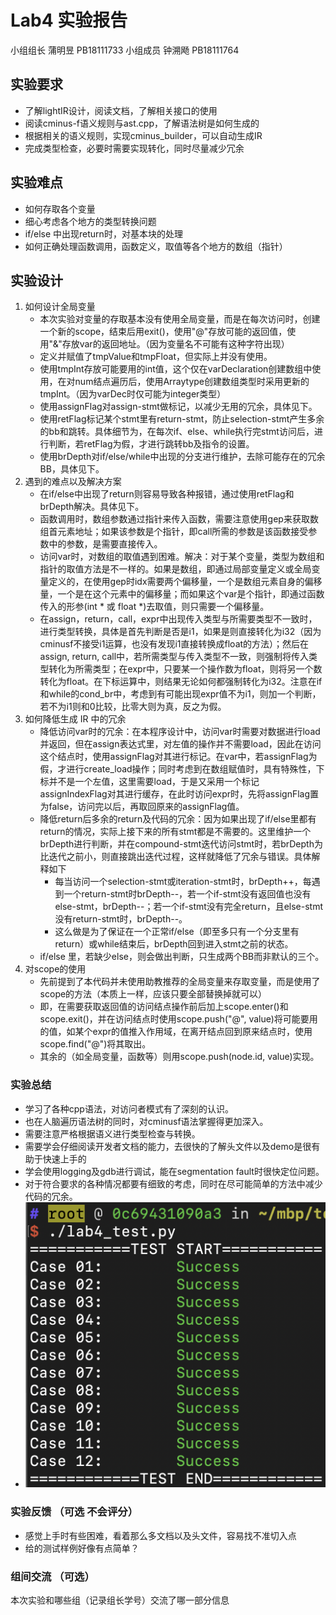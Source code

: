 # Lab4 实验报告

小组组长 蒲明昱 PB18111733 
小组成员 钟溯飏 PB18111764


## 实验要求

- 了解lightIR设计，阅读文档，了解相关接口的使用
- 阅读cminus-f语义规则与ast.cpp，了解语法树是如何生成的
- 根据相关的语义规则，实现cminus_builder，可以自动生成IR
- 完成类型检查，必要时需要实现转化，同时尽量减少冗余

## 实验难点

- 如何存取各个变量
- 细心考虑各个地方的类型转换问题
- if/else 中出现return时，对基本块的处理
- 如何正确处理函数调用，函数定义，取值等各个地方的数组（指针）

## 实验设计

1. 如何设计全局变量
   - 本次实验对变量的存取基本没有使用全局变量，而是在每次访问时，创建一个新的scope，结束后用exit()，使用"@"存放可能的返回值，使用"&"存放var的返回地址。（因为变量名不可能有这种字符出现）
   - 定义并赋值了tmpValue和tmpFloat，但实际上并没有使用。
   - 使用tmpInt存放可能要用的int值，这个仅在varDeclaration创建数组中使用，在对num结点遍历后，使用Arraytype创建数组类型时采用更新的tmpInt。（因为varDec时仅可能为integer类型）
   - 使用assignFlag对assign-stmt做标记，以减少无用的冗余，具体见下。
   - 使用retFlag标记某个stmt里有return-stmt，防止selection-stmt产生多余的bb和跳转。具体细节为，在每次if、else、while执行完stmt访问后，进行判断，若retFlag为假，才进行跳转bb及指令的设置。
   - 使用brDepth对if/else/while中出现的分支进行维护，去除可能存在的冗余BB，具体见下。
2. 遇到的难点以及解决方案
   - 在if/else中出现了return则容易导致各种报错，通过使用retFlag和brDepth解决。具体见下。
   - 函数调用时，数组参数通过指针来传入函数，需要注意使用gep来获取数组首元素地址；如果该参数是个指针，即call所需的参数是该函数接受参数中的参数，是需要直接传入。
   - 访问var时，对数组的取值遇到困难。解决：对于某个变量，类型为数组和指针的取值方法是不一样的。如果是数组，即通过局部变量定义或全局变量定义的，在使用gep时idx需要两个偏移量，一个是数组元素自身的偏移量，一个是在这个元素中的偏移量；而如果这个var是个指针，即通过函数传入的形参(int \* 或 float \*)去取值，则只需要一个偏移量。
   - 在assign，return，call，expr中出现传入类型与所需要类型不一致时，进行类型转换，具体是首先判断是否是i1，如果是则直接转化为i32（因为cminusf不接受i1运算，也没有发现i1直接转换成float的方法）；然后在assign, return, call中，若所需类型与传入类型不一致，则强制将传入类型转化为所需类型；在expr中，只要某一个操作数为float，则将另一个数转化为float。在下标运算中，则结果无论如何都强制转化为i32。注意在if和while的cond_br中，考虑到有可能出现expr值不为i1，则加一个判断，若不为i1则和0比较，比零大则为真，反之为假。
3. 如何降低生成 IR 中的冗余
   - 降低访问var时的冗余：在本程序设计中，访问var时需要对数据进行load并返回，但在assign表达式里，对左值的操作并不需要load，因此在访问这个结点时，使用assignFlag对其进行标记。在var中，若assignFlag为假，才进行create_load操作；同时考虑到在数组赋值时，具有特殊性，下标并不是一个左值，这里需要load，于是又采用一个标记assignIndexFlag对其进行缓存，在此时访问expr时，先将assignFlag置为false，访问完以后，再取回原来的assignFlag值。
   - 降低return后多余的return及代码的冗余：因为如果出现了if/else里都有return的情况，实际上接下来的所有stmt都是不需要的。这里维护一个brDepth进行判断，并在compound-stmt迭代访问stmt时，若brDepth为比迭代之前小，则直接跳出迭代过程，这样就降低了冗余与错误。具体解释如下
     - 每当访问一个selection-stmt或iteration-stmt时，brDepth++，每遇到一个return-stmt时brDepth--，若一个if-stmt没有返回值也没有else-stmt，brDepth--；若一个if-stmt没有完全return，且else-stmt没有return-stmt时，brDepth--。
     - 这么做是为了保证在一个正常if/else（即至多只有一个分支里有return）或while结束后，brDepth回到进入stmt之前的状态。
   - if/else 里，若缺少else，则会做出判断，只生成两个BB而非默认的三个。
4. 对scope的使用
   - 先前提到了本代码并未使用助教推荐的全局变量来存取变量，而是使用了scope的方法（本质上一样，应该只要全部替换掉就可以） 
   - 即，在需要获取返回值的访问结点操作前后加上scope.enter()和scope.exit()，并在访问结点时使用scope.push("@", value)将可能要用的值，如某个expr的值推入作用域，在离开结点回到原来结点时，使用scope.find("@")将其取出。
   - 其余的（如全局变量，函数等）则用scope.push(node.id, value)实现。


### 实验总结

- 学习了各种cpp语法，对访问者模式有了深刻的认识。
- 也在人脑遍历语法树的同时，对cminusf语法掌握得更加深入。
- 需要注意严格根据语义进行类型检查与转换。
- 需要学会仔细阅读开发者文档的能力，去很快的了解头文件以及demo是很有助于快速上手的
- 学会使用logging及gdb进行调试，能在segmentation fault时很快定位问题。
- 对于符合要求的各种情况都要有细致的考虑，同时在尽可能简单的方法中减少代码的冗余。
- <img src="./figs/success.png" alt="suc" style="zoom:50%;" />

### 实验反馈 （可选 不会评分）

- 感觉上手时有些困难，看着那么多文档以及头文件，容易找不准切入点
- 给的测试样例好像有点简单？

### 组间交流 （可选）

本次实验和哪些组（记录组长学号）交流了哪一部分信息
